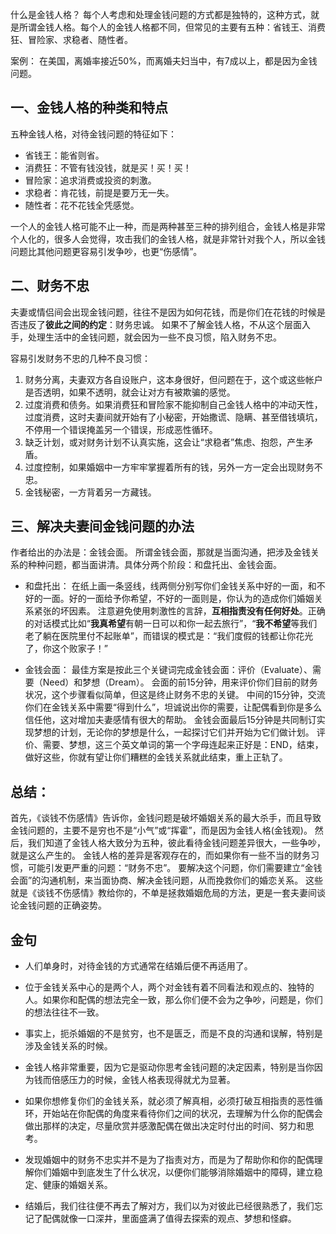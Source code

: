 什么是金钱人格？
每个人考虑和处理金钱问题的方式都是独特的，这种方式，就是所谓金钱人格。每个人的金钱人格都不同，但常见的主要有五种：省钱王、消费狂、冒险家、求稳者、随性者。
 
案例：
在美国，离婚率接近50%，而离婚夫妇当中，有7成以上，都是因为金钱问题。
 
## 一、金钱人格的种类和特点
五种金钱人格，对待金钱问题的特征如下：
* 省钱王：能省则省。
* 消费狂：不管有钱没钱，就是买！买！买！
* 冒险家：追求消费或投资的刺激。
* 求稳者：肯花钱，前提是要万无一失。
* 随性者：花不花钱全凭感觉。
 
一个人的金钱人格可能不止一种，而是两种甚至三种的排列组合，金钱人格是非常个人化的，很多人会觉得，攻击我们的金钱人格，就是非常针对我个人，所以金钱问题比其他问题更容易引发争吵，也更“伤感情”。
 
## 二、财务不忠
夫妻或情侣间会出现金钱问题，往往不是因为如何花钱，而是你们在花钱的时候是否违反了**彼此之间的约定**：财务忠诚。
如果不了解金钱人格，不从这个层面入手，处理生活中的金钱问题，就会因为一些不良习惯，陷入财务不忠。
 
容易引发财务不忠的几种不良习惯：
1. 财务分离，夫妻双方各自设账户，这本身很好，但问题在于，这个或这些帐户是否透明，如果不透明，就会让对方有被欺骗的感觉。
2. 过度消费和债务。如果消费狂和冒险家不能抑制自己金钱人格中的冲动天性，过度消费，这时夫妻间就开始有了小秘密，开始撒谎、隐瞒、甚至借钱填坑，不停用一个错误掩盖另一个错误，形成恶性循环。
3. 缺乏计划，或对财务计划不认真实施，这会让“求稳者”焦虑、抱怨，产生矛盾。
4. 过度控制，如果婚姻中一方牢牢掌握着所有的钱，另外一方一定会出现财务不忠。
5. 金钱秘密，一方背着另一方藏钱。
 
## 三、解决夫妻间金钱问题的办法
作者给出的办法是：金钱会面。
所谓金钱会面，那就是当面沟通，把涉及金钱关系的种种问题，都当面讲清。具体分两个阶段：和盘托出、金钱会面。
 
* 和盘托出：
在纸上画一条竖线，线两侧分别写你们金钱关系中好的一面，和不好的一面。好的一面给予你希望，不好的一面则是，你认为的造成你们婚姻关系紧张的坏因素。
注意避免使用刺激性的言辞，**互相指责没有任何好处**。正确的对话模式比如“**我真希望**有朝一日可以和你一起去旅行”，“**我不希望**等我们老了躺在医院里付不起账单”，而错误的模式是：“我们度假的钱都让你花光了，你这个败家子！”
 
* 金钱会面：
最佳方案是按此三个关键词完成金钱会面：评价（Evaluate）、需要（Need）和梦想（Dream）。
会面的前15分钟，用来评价你们目前的财务状况，这个步骤看似简单，但这是终止财务不忠的关键。
中间的15分钟，交流你们在金钱关系中需要“得到什么”，坦诚说出你的需要，让配偶看到你是多么信任他，这对增加夫妻感情有很大的帮助。
金钱会面最后15分钟是共同制订实现梦想的计划，无论你的梦想是什么，一起探讨它们并开始为它们做计划。
评价、需要、梦想，这三个英文单词的第一个字母连起来正好是：END，结束，做好这些，你就有望让你们糟糕的金钱关系就此结束，重上正轨了。
 
## 总结：
首先，《谈钱不伤感情》告诉你，金钱问题是破坏婚姻关系的最大杀手，而且导致金钱问题的，主要不是穷也不是“小气”或“挥霍”，而是因为金钱人格(金钱观)。
然后，我们知道了金钱人格大致分为五种，彼此看待金钱问题差异很大，一些争吵，就是这么产生的。
金钱人格的差异是客观存在的，而如果你有一些不当的财务习惯，可能引发更严重的问题：“财务不忠”。
要解决这个问题，你们需要建立“金钱会面”的沟通机制，来当面协商、解决金钱问题，从而挽救你们的婚恋关系。
这些就是《谈钱不伤感情》教给你的，不单是拯救婚姻危局的方法，更是一套夫妻间谈论金钱问题的正确姿势。
 
## 金句
* 人们单身时，对待金钱的方式通常在结婚后便不再适用了。


* 位于金钱关系中心的是两个人，两个对金钱有着不同看法和观点的、独特的人。如果你和配偶的想法完全一致，那么你们便不会为之争吵，问题是，你们的想法往往不一致。
  
* 事实上，扼杀婚姻的不是贫穷，也不是匮乏，而是不良的沟通和误解，特别是涉及金钱关系的时候。
 
* 金钱人格非常重要，因为它是驱动你思考金钱问题的决定因素，特别是当你因为钱而倍感压力的时候，金钱人格表现得就尤为显著。
 
* 如果你想修复你们的金钱关系，就必须了解真相，必须打破互相指责的恶性循环，开始站在你配偶的角度来看待你们之间的状况，去理解为什么你的配偶会做出那样的决定，尽量欣赏并感激配偶在做出决定时付出的时间、努力和思考。
 
* 发现婚姻中的财务不忠实并不是为了指责对方，而是为了帮助你和你的配偶理解你们婚姻中到底发生了什么状况，以便你们能够消除婚姻中的障碍，建立稳定、健康的婚姻关系。
 
* 结婚后，我们往往便不再去了解对方，我们以为对彼此已经很熟悉了，我们忘记了配偶就像一口深井，里面盛满了值得去探索的观点、梦想和怪癖。

